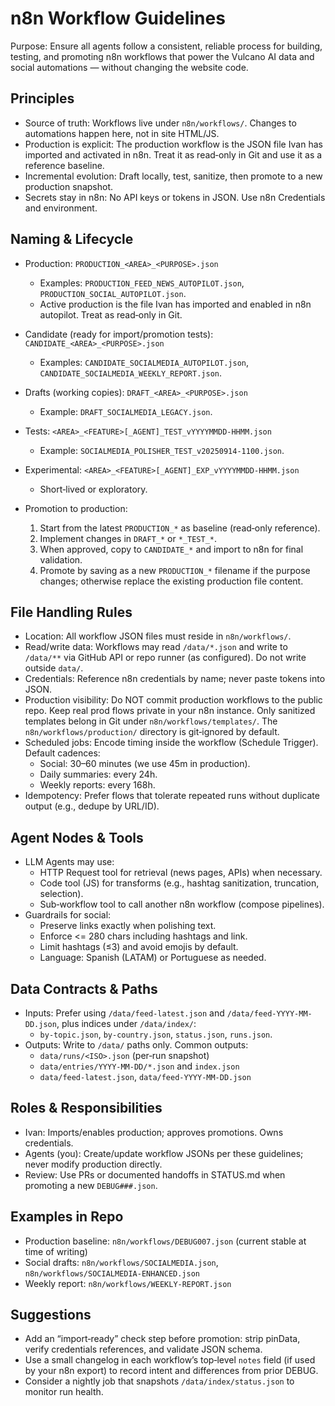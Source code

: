 # n8n Workflow Guidelines

Purpose: Ensure all agents follow a consistent, reliable process for building, testing, and promoting n8n workflows that power the Vulcano AI data and social automations — without changing the website code.

## Principles

- Source of truth: Workflows live under `n8n/workflows/`. Changes to automations happen here, not in site HTML/JS.
- Production is explicit: The production workflow is the JSON file Ivan has imported and activated in n8n. Treat it as read‑only in Git and use it as a reference baseline.
- Incremental evolution: Draft locally, test, sanitize, then promote to a new production snapshot.
- Secrets stay in n8n: No API keys or tokens in JSON. Use n8n Credentials and environment.

## Naming & Lifecycle

- Production: `PRODUCTION_<AREA>_<PURPOSE>.json`
  - Examples: `PRODUCTION_FEED_NEWS_AUTOPILOT.json`, `PRODUCTION_SOCIAL_AUTOPILOT.json`.
  - Active production is the file Ivan has imported and enabled in n8n autopilot. Treat as read‑only in Git.

- Candidate (ready for import/promotion tests): `CANDIDATE_<AREA>_<PURPOSE>.json`
  - Examples: `CANDIDATE_SOCIALMEDIA_AUTOPILOT.json`, `CANDIDATE_SOCIALMEDIA_WEEKLY_REPORT.json`.

- Drafts (working copies): `DRAFT_<AREA>_<PURPOSE>.json`
  - Example: `DRAFT_SOCIALMEDIA_LEGACY.json`.

- Tests: `<AREA>_<FEATURE>[_AGENT]_TEST_vYYYYMMDD-HHMM.json`
  - Example: `SOCIALMEDIA_POLISHER_TEST_v20250914-1100.json`.

- Experimental: `<AREA>_<FEATURE>[_AGENT]_EXP_vYYYYMMDD-HHMM.json`
  - Short‑lived or exploratory.

- Promotion to production:
  1. Start from the latest `PRODUCTION_*` as baseline (read‑only reference).
  2. Implement changes in `DRAFT_*` or `*_TEST_*`.
  3. When approved, copy to `CANDIDATE_*` and import to n8n for final validation.
  4. Promote by saving as a new `PRODUCTION_*` filename if the purpose changes; otherwise replace the existing production file content.

## File Handling Rules

- Location: All workflow JSON files must reside in `n8n/workflows/`.
- Read/write data: Workflows may read `/data/*.json` and write to `/data/**` via GitHub API or repo runner (as configured). Do not write outside `data/`.
- Credentials: Reference n8n credentials by name; never paste tokens into JSON.
- Production visibility: Do NOT commit production workflows to the public repo. Keep real prod flows private in your n8n instance. Only sanitized templates belong in Git under `n8n/workflows/templates/`. The `n8n/workflows/production/` directory is git‑ignored by default.
- Scheduled jobs: Encode timing inside the workflow (Schedule Trigger). Default cadences:
  - Social: 30–60 minutes (we use 45m in production).
  - Daily summaries: every 24h.
  - Weekly reports: every 168h.
- Idempotency: Prefer flows that tolerate repeated runs without duplicate output (e.g., dedupe by URL/ID).

## Agent Nodes & Tools

- LLM Agents may use:
  - HTTP Request tool for retrieval (news pages, APIs) when necessary.
  - Code tool (JS) for transforms (e.g., hashtag sanitization, truncation, selection).
  - Sub‑workflow tool to call another n8n workflow (compose pipelines).
- Guardrails for social:
  - Preserve links exactly when polishing text.
  - Enforce <= 280 chars including hashtags and link.
  - Limit hashtags (≤3) and avoid emojis by default.
  - Language: Spanish (LATAM) or Portuguese as needed.

## Data Contracts & Paths

- Inputs: Prefer using `/data/feed-latest.json` and `/data/feed-YYYY-MM-DD.json`, plus indices under `/data/index/`:
  - `by-topic.json`, `by-country.json`, `status.json`, `runs.json`.
- Outputs: Write to `/data/` paths only. Common outputs:
  - `data/runs/<ISO>.json` (per‑run snapshot)
  - `data/entries/YYYY‑MM‑DD/*.json` and `index.json`
  - `data/feed-latest.json`, `data/feed-YYYY-MM-DD.json`

## Roles & Responsibilities

- Ivan: Imports/enables production; approves promotions. Owns credentials.
- Agents (you): Create/update workflow JSONs per these guidelines; never modify production directly.
- Review: Use PRs or documented handoffs in STATUS.md when promoting a new `DEBUG###.json`.

## Examples in Repo

- Production baseline: `n8n/workflows/DEBUG007.json` (current stable at time of writing)
- Social drafts: `n8n/workflows/SOCIALMEDIA.json`, `n8n/workflows/SOCIALMEDIA-ENHANCED.json`
- Weekly report: `n8n/workflows/WEEKLY-REPORT.json`

## Suggestions

- Add an “import‑ready” check step before promotion: strip pinData, verify credentials references, and validate JSON schema.
- Use a small changelog in each workflow’s top‑level `notes` field (if used by your n8n export) to record intent and differences from prior DEBUG.
- Consider a nightly job that snapshots `/data/index/status.json` to monitor run health.
